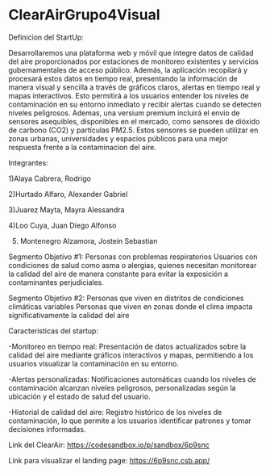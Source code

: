 ﻿# ClearAirGrupo4Visual
 
 Definicion del StartUp:
 
 Desarrollaremos una plataforma web y móvil que integre datos de calidad del aire proporcionados por estaciones de monitoreo existentes y servicios gubernamentales de acceso público.  Además, la aplicación recopilará y procesará estos datos en tiempo real, presentando la información de manera visual y sencilla a través de gráficos claros, alertas en tiempo real y mapas interactivos. Esto permitirá a los usuarios entender los niveles de contaminación en su entorno inmediato y recibir alertas cuando se detecten niveles peligrosos.
Ademas, una versium premium incluirá el envio de sensores asequibles, disponibles en el mercado, como sensores de dióxido de carbono (CO2) y partículas PM2.5. Estos sensores se pueden utilizar en zonas urbanas, universidades y espacios públicos para una mejor respuesta frente a la contaminacion del aire.

Integrantes: 

1)Alaya Cabrera, Rodrigo

2)Hurtado Alfaro, Alexander Gabriel

3)Juarez Mayta, Mayra Alessandra

4)Loo Cuya, Juan Diego Alfonso

5) Montenegro Alzamora, Jostein Sebastian

Segmento Objetivo #1: 
Personas con problemas respiratorios
Usuarios con condiciones de salud como asma o alergias, 
quienes necesitan monitorear la calidad del aire de manera constante 
para evitar la exposición a contaminantes perjudiciales.

Segmento Objetivo #2: 
Personas que viven en distritos de condiciones climáticas variables
Personas que viven en zonas donde el clima impacta significativamente la calidad del aire

Caracteristicas del startup:

-Monitoreo en tiempo real:
Presentación de datos actualizados sobre la calidad del aire mediante gráficos interactivos y mapas, permitiendo a los usuarios visualizar la contaminación en su entorno.

-Alertas personalizadas: 
Notificaciones automáticas cuando los niveles de contaminación alcanzan niveles peligrosos, personalizadas según la ubicación y el estado de salud del usuario.

-Historial de calidad del aire: 
Registro histórico de los niveles de contaminación, lo que permite a los usuarios identificar patrones y tomar decisiones informadas.


Link del ClearAir: https://codesandbox.io/p/sandbox/6p9snc 

Link para visualizar el landing page: https://6p9snc.csb.app/
